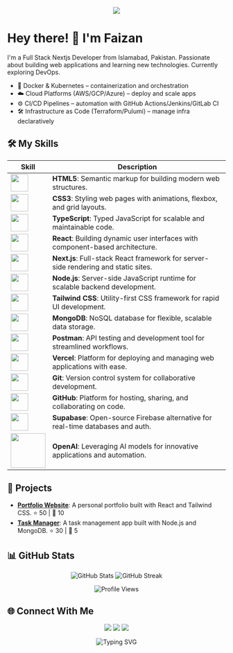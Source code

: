 
<p align="center">
  <img src="https://capsule-render.vercel.app/api?type=waving&color=gradient&height=200&section=header&text=Welcome%20to%20My%20GitHub!&fontSize=50" />
</p>

# Hey there! 👋 I'm Faizan

I'm a Full Stack Nextjs Developer from Islamabad, Pakistan. Passionate about building web applications and learning new technologies. Currently exploring DevOps.

- 🐳 Docker & Kubernetes – containerization and orchestration
- ☁️ Cloud Platforms (AWS/GCP/Azure) – deploy and scale apps
- ⚙️ CI/CD Pipelines – automation with GitHub Actions/Jenkins/GitLab CI
- 🛠️ Infrastructure as Code (Terraform/Pulumi) – manage infra declaratively

## 🛠️ My Skills

| Skill | Description |
|-------|-------------|
| <img src="https://skillicons.dev/icons?i=html" width="40" /> | **HTML5**: Semantic markup for building modern web structures. |
| <img src="https://skillicons.dev/icons?i=css" width="40" /> | **CSS3**: Styling web pages with animations, flexbox, and grid layouts. |
| <img src="https://skillicons.dev/icons?i=typescript" width="40" /> | **TypeScript**: Typed JavaScript for scalable and maintainable code. |
| <img src="https://skillicons.dev/icons?i=react" width="40" /> | **React**: Building dynamic user interfaces with component-based architecture. |
| <img src="https://skillicons.dev/icons?i=nextjs" width="40" /> | **Next.js**: Full-stack React framework for server-side rendering and static sites. |
| <img src="https://skillicons.dev/icons?i=nodejs" width="40" /> | **Node.js**: Server-side JavaScript runtime for scalable backend development. |
| <img src="https://skillicons.dev/icons?i=tailwind" width="40" /> | **Tailwind CSS**: Utility-first CSS framework for rapid UI development. |
| <img src="https://skillicons.dev/icons?i=mongodb" width="40" /> | **MongoDB**: NoSQL database for flexible, scalable data storage. |
| <img src="https://skillicons.dev/icons?i=postman" width="40" /> | **Postman**: API testing and development tool for streamlined workflows. |
| <img src="https://skillicons.dev/icons?i=vercel" width="40" /> | **Vercel**: Platform for deploying and managing web applications with ease. |
| <img src="https://skillicons.dev/icons?i=git" width="40" /> | **Git**: Version control system for collaborative development. |
| <img src="https://skillicons.dev/icons?i=github" width="40" /> | **GitHub**: Platform for hosting, sharing, and collaborating on code. |
| <img src="https://skillicons.dev/icons?i=supabase" width="40" /> | **Supabase**: Open-source Firebase alternative for real-time databases and auth. |
| <img src="https://img.shields.io/badge/-OpenAI-412991?style=flat-square&logo=openai&logoColor=white" width="80" /> | **OpenAI**: Leveraging AI models for innovative applications and automation. |

## 🚀 Projects
- **[Portfolio Website](https://github.com/Faizan/portfolio)**: A personal portfolio built with React and Tailwind CSS. ⭐ 50 | 🍴 10
- **[Task Manager](https://github.com/Faizan/task-manager)**: A task management app built with Node.js and MongoDB. ⭐ 30 | 🍴 5

## 📊 GitHub Stats
<p align="center">
  <img src="https://github-readme-stats.vercel.app/api?username=Faizan&show_icons=true&theme=radical" alt="GitHub Stats" />
  <img src="https://github-readme-streak-stats.herokuapp.com/?user=Faizan&theme=radical" alt="GitHub Streak" />
</p>

<p align="center">
  <img src="https://komarev.com/ghpvc/?username=Faizan&color=blueviolet&style=flat-square&label=Profile+Views" alt="Profile Views" />
</p>

## 🌐 Connect With Me
<p align="center">
  <a href="https://linkedin.com/in/Faizan"><img src="https://img.shields.io/badge/-LinkedIn-0077B5?style=flat-square&logo=linkedin&logoColor=white" /></a>
  <a href="https://twitter.com/Faizan_dev"><img src="https://img.shields.io/badge/-Twitter-1DA1F2?style=flat-square&logo=twitter&logoColor=white" /></a>
  <a href="https://Faizanportfolio.com"><img src="https://img.shields.io/badge/-Portfolio-943be7?style=flat-square&logo=link&logoColor=white" /></a>
</p>

<p align="center">
  <img src="https://readme-typing-svg.herokuapp.com?font=Fira+Code&color=%23F7DF1E&size=20&center=true&vCenter=true&width=500&lines=Full-Stack+Developer;Open-Source+Enthusiast;Always+Learning+New+Tech" alt="Typing SVG" />
</p>
